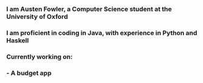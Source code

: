 ### I am Austen Fowler, a Computer Science student at the University of Oxford
### I am proficient in coding in Java, with experience in Python and Haskell
### Currently working on:
### - A budget app
